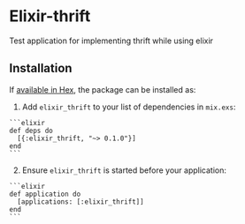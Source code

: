 # Elixir-thrift

Test application for implementing thrift while using elixir

## Installation

If [available in Hex](https://hex.pm/docs/publish), the package can be installed as:

  1. Add `elixir_thrift` to your list of dependencies in `mix.exs`:

    ```elixir
    def deps do
      [{:elixir_thrift, "~> 0.1.0"}]
    end
    ```

  2. Ensure `elixir_thrift` is started before your application:

    ```elixir
    def application do
      [applications: [:elixir_thrift]]
    end
    ```


